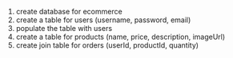 1. create database for ecommerce
2. create a table for users (username, password, email)
3. populate the table with users
4. create a table for products (name, price, description, imageUrl)
5. create join table for orders (userId, productId, quantity)